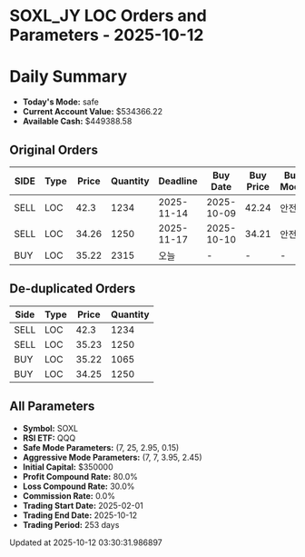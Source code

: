 # SOXL_JY LOC Orders and Parameters - 2025-10-12

# Daily Summary

- **Today's Mode:** safe
- **Current Account Value:** $534366.22
- **Available Cash:** $449388.58

## Original Orders

| SIDE | Type | Price | Quantity | Deadline | Buy Date | Buy Price | Buy Mode |
|------|------|-------|----------|----------|----------|-----------|----------|
| SELL | LOC | 42.3 | 1234 | 2025-11-14 | 2025-10-09 | 42.24 | 안전 |
| SELL | LOC | 34.26 | 1250 | 2025-11-17 | 2025-10-10 | 34.21 | 안전 |
| BUY | LOC | 35.22 | 2315 | 오늘 | - | - | - |

## De-duplicated Orders

| Side | Type | Price | Quantity |
|------|------|-------|----------|
| SELL | LOC | 42.3 | 1234 |
| SELL | LOC | 35.23 | 1250 |
| BUY | LOC | 35.22 | 1065 |
| BUY | LOC | 34.25 | 1250 |

## All Parameters

- **Symbol:** SOXL
- **RSI ETF:** QQQ
- **Safe Mode Parameters:** (7, 25, 2.95, 0.15)
- **Aggressive Mode Parameters:** (7, 7, 3.95, 2.45)
- **Initial Capital:** $350000
- **Profit Compound Rate:** 80.0%
- **Loss Compound Rate:** 30.0%
- **Commission Rate:** 0.0%
- **Trading Start Date:** 2025-02-01
- **Trading End Date:** 2025-10-12
- **Trading Period:** 253 days

Updated at 2025-10-12 03:30:31.986897
